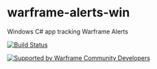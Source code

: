 # warframe-alerts-win
Windows C# app tracking Warframe Alerts

[![Build Status](https://ci.appveyor.com/api/projects/status/wd768knge373635m?svg=true)](https://ci.appveyor.com/project/aliasfalse/warframe-alerts-win "Warframe Alerts App for Windows")

[![Supported by Warframe Community Developers](https://warframestat.us/wfcd.png)](https://github.com/WFCD "Supported by Warframe Community Developers")
